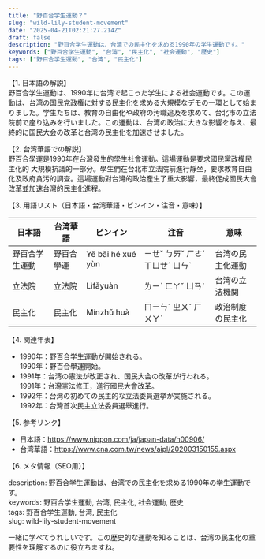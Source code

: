 ```yaml
---
title: "野百合学生運動？"
slug: "wild-lily-student-movement"
date: "2025-04-21T02:21:27.214Z"
draft: false
description: "野百合学生運動は、台湾での民主化を求める1990年の学生運動です。"
keywords: ["野百合学生運動", "台湾", "民主化", "社会運動", "歴史"]
tags: ["野百合学生運動", "台湾", "民主化"]
---
```


【1. 日本語の解説】  
野百合学生運動は、1990年に台湾で起こった学生による社会運動です。この運動は、台湾の国民党政権に対する民主化を求める大規模なデモの一環として始まりました。学生たちは、教育の自由化や政府の汚職追及を求めて、台北市の立法院前で座り込みを行いました。この運動は、台湾の政治に大きな影響を与え、最終的に国民大会の改革と台湾の民主化を加速させました。

【2. 台湾華語での解説】  
野百合學運是1990年在台灣發生的學生社會運動。這場運動是要求國民黨政權民主化的 大規模抗議的一部分。學生們在台北市立法院前進行靜坐，要求教育自由化及政府貪污的調查。這場運動對台灣的政治產生了重大影響，最終促成國民大會改革並加速台灣的民主化進程。

【3. 用語リスト（日本語・台湾華語・ピンイン・注音・意味）】  

| 日本語      | 台湾華語     | ピンイン          | 注音     | 意味                   |
|-------------|--------------|-------------------|----------|------------------------|
| 野百合学生運動 | 野百合學運   | Yě bǎi hé xué yùn | ㄧㄝˇ ㄅㄞˇ ㄏㄜˊ ㄒㄩㄝˊ ㄩㄣˋ | 台湾の民主化運動        |
| 立法院      | 立法院       | Lìfǎyuàn          | ㄌㄧˋ ㄈㄚˇ ㄩㄢˋ       | 台湾の立法機関         |
| 民主化      | 民主化       | Mínzhǔ huà        | ㄇㄧㄣˊ ㄓㄨˇ ㄏㄨㄚˋ    | 政治制度の民主化       |

【4. 関連年表】  

- 1990年：野百合学生運動が開始される。  
  1990年：野百合學運開始。
- 1991年：台湾の憲法が改正され、国民大会の改革が行われる。  
  1991年：台灣憲法修正，進行國民大會改革。
- 1992年：台湾の初めての民主的な立法委員選挙が実施される。  
  1992年：台灣首次民主立法委員選舉進行。

【5. 参考リンク】  

- 日本語：https://www.nippon.com/ja/japan-data/h00906/  
- 台湾華語：https://www.cna.com.tw/news/aipl/202003150155.aspx  

【6. メタ情報（SEO用）】  

description: 野百合学生運動は、台湾での民主化を求める1990年の学生運動です。  
keywords: 野百合学生運動, 台湾, 民主化, 社会運動, 歴史  
tags: 野百合学生運動, 台湾, 民主化  
slug: wild-lily-student-movement  

一緒に学べてうれしいです。この歴史的な運動を知ることは、台湾の民主化の重要性を理解するのに役立ちますね。